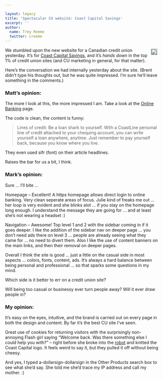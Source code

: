 ```yaml
---

layout: legacy
title: 'Spectacular CU website: Coast Capital Savings'
excerpt: ''
author:
  name: Trey Reeme
  twitter: creeme
---
```


<p><a href="https://www.coastcapitalsavings.com"><img src="http://cu.trabian.com/trabian/internalprojectsandmisccommunication/Coast_ss.jpg" style="float:right; border: 2px solid #999999; margin: 4px;"></a>We stumbled upon the new website for a Canadian credit union yesterday.  It&#8217;s for <a href="https://www.coastcapitalsavings.com/">Coast Capital Savings</a>, and it&#8217;s <em>hands down</em> in the top 1% of credit union sites (and CU marketing in general, for that matter).</p>


<p>Here&#8217;s the conversation we had internally yesterday about the site. (Brent didn&#8217;t type his thoughts out, but he was quite impressed.  I&#8217;m sure he&#8217;ll leave something in the comments.)</p>


<h3>Matt&#8217;s opinion:</h3>


<p>The more I look at this, the more impressed I am. Take a look at the <a href="https://www.coastcapitalsavings.com/Online_Banking/">Online Banking</a> page.</p>


<p>The code is clean, the content is funny:</p>


<blockquote>
	<p>Lines of credit: Be a loan shark to yourself. With a CoastLine personal line of credit attached to your chequing account, you can write yourself a loan anywhere, anytime. Just remember to pay yourself back, because you know where you live.</p>
</blockquote>


<p>They even used sifr (font) on their article headlines.</p>


<p>Raises the bar for us a bit, I think.</p>


<h3>Mark&#8217;s opinion:</h3>


<p>Sure &#8230; I&#8217;ll bite &#8230;</p>


<p>Homepage &#8211; Excellent! A https homepage allows direct login to online banking. Very clean seperate areas of focus. Julie kind of freaks me out &#8230; her loop is very evident and she blinks alot &#8230; if you stay on the homepage long enough. I understand the message they are going for &#8230; and at least she’s not wearing a headset :)</p>


<p>Navigation &#8211; Awesome! Top level 1 and 2 with the sidebar coming in if it goes deeper. I like the addition of the sidebar nav on deeper page &#8230; you don&#8217;t need ads there on level 3 &#8230; people are already seeing what they came for &#8230; no need to divert them. Also I like the use of content banners on the main links, and then their removal on deeper pages.</p>


<p>Overall I think the site is good &#8230; just a little on the casual side in most aspects &#8230; colors, fonts, content, ads. It&#8217;s always a hard balance between being personal and professional &#8230; so that sparks some questions in my mind.</p>


<p>Which side is it better to err on a credit union site?</p>


<p>Will being too casual or businessy ever turn people away? Will it ever draw people in?</p>


<h3>My opinion:</h3>


<p>It&#8217;s easy on the eyes, intuitive, and the brand is carried out on every page in both the design and content.  By far it&#8217;s the best CU site I&#8217;ve seen.</p>


<p>Great use of cookies for returning visitors with the surprisingly non-annoying Flash girl saying &#8220;Welcome back.  Was there something else I could help you with?&#8221; &#8211; right before she broke into the <a href="http://en.wikipedia.org/wiki/The_robot">robot</a> and knitted the Coast Capital logo.  It feels weird to say it, but they pulled it off without being cheesy.</p>


<p>And yes, I typed a-dollarsign-dollarsign in the Other Products search box to see what she&#8217;d say.  She told me she&#8217;d trace my IP address and call my mother.  :)</p>